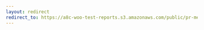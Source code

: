 ```yaml
---
layout: redirect
redirect_to: https://a8c-woo-test-reports.s3.amazonaws.com/public/pr-merge/45414/api/index.html
---
```

